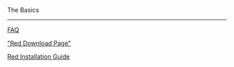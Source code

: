The Basics
***

[FAQ](https://github.com/red/red/wiki/FAQ)

["Red Download Page"](https://www.red-lang.org/p/download.html)

[Red Installation Guide](https://github.com/red/red/wiki/Installing-Red-and-Getting-Started)
